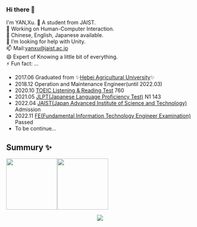 ### Hi there 👋
I'm YAN,Xu.
🔭 A student from JAIST.  
🌱 Working on Human-Computer Interaction.  
👯 Chinese, English, Japanese available.  
🤔 I’m looking for help with Unity.  
📫 Mail:yanxu@jaist.ac.jp  
😄 Expert of Knowing a little bit of everything.  
⚡ Fun fact: ...  



- 2017.06 Graduated from ✨[Hebei Agricultural University](https://english.hebau.edu.cn/index.htm)✨
- 2018.12 Operation and Maintenance Engineer(until 2022.03)
- 2020.10 [TOEIC Listening & Reading Test](https://www.iibc-global.org/toeic/test/lr/guide01.html) 760
- 2021.05 [JLPT(Japanese Language Proficiency Test)](https://www.jlpt.jp/) N1 143
- 2022.04 [JAIST(Japan Advanced Institute of Science and Technology)](https://www.jaist.ac.jp/index.html) Admission
- 2022.11 [FE(Fundamental Information Technology Engineer Examination)](https://www.jitec.ipa.go.jp/1_11seido/fe.html) Passed
- To be continue...
<!--
**yanxu1995/yanxu1995** is a ✨ _special_ ✨ repository because its `README.md` (this file) appears on your GitHub profile.

Here are some ideas to get you started:

- 🔭 I’m currently working on ...
- 🌱 I’m currently learning ...
- 👯 I’m looking to collaborate on ...
- 🤔 I’m looking for help with ...
- 💬 Ask me about ...
- 📫 How to reach me: ...
- 😄 Pronouns: ...
- ⚡ Fun fact: ...
-->

## Summury ✨

<img align="" height="137px" src="https://github-readme-stats.vercel.app/api?username=yanxu1995&hide_title=true&hide_border=true&show_icons=true&include_all_commits=true&line_height=21&bg_color=0,EC6C6C,FFD479,FFFC79,73FA79&theme=graywhite&locale=cn" /><img align="" height="137px" src="https://github-readme-stats.vercel.app/api/top-langs/?username=yanxu1995&hide_title=true&hide_border=true&layout=compact&bg_color=0,73FA79,73FDFF,D783FF&theme=graywhite&locale=cn" />

<div align="center"> <img src="https://github-profile-trophy.vercel.app/?username=yanxu1995" /> </div>

